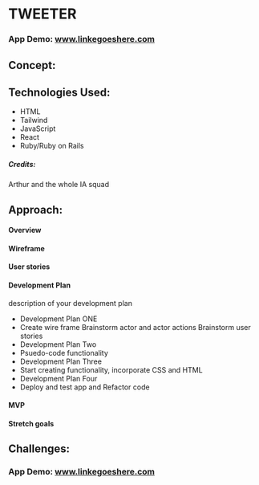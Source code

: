 # TWEETER

### App Demo: www.linkegoeshere.com



## Concept:



## Technologies Used:

* HTML
* Tailwind
* JavaScript 
* React
* Ruby/Ruby on Rails


##### Credits:

  Arthur and the whole IA squad

## Approach:

#### Overview


#### Wireframe




#### User stories

 

#### Development Plan 

description of your development plan 

* Development Plan  ONE
* Create wire frame Brainstorm actor and actor actions Brainstorm user stories
* Development Plan  Two
* Psuedo-code functionality
* Development Plan  Three 
* Start creating functionality, incorporate CSS and HTML
* Development Plan  Four
* Deploy and test app and Refactor code

#### MVP



#### Stretch goals



## Challenges:




### App Demo: www.linkegoeshere.com


